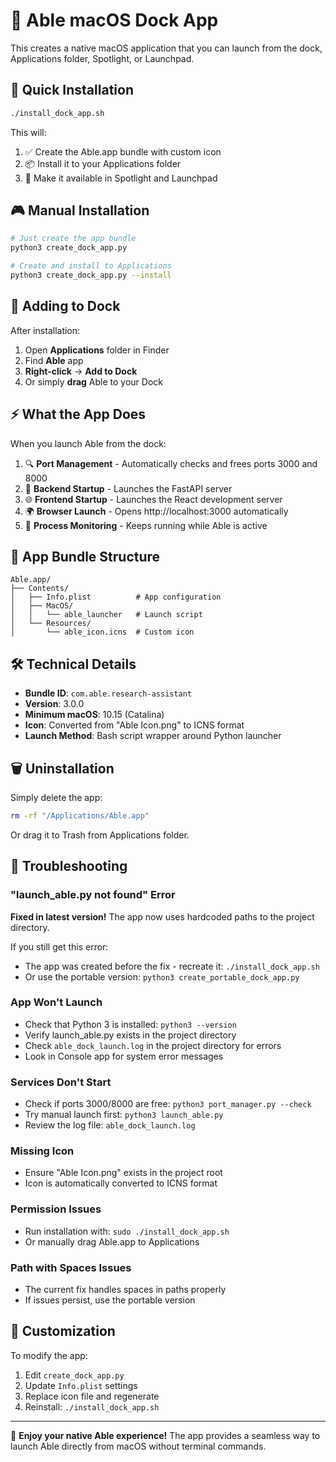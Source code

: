 # 🍎 Able macOS Dock App

This creates a native macOS application that you can launch from the dock, Applications folder, Spotlight, or Launchpad.

## 🚀 Quick Installation

```bash
./install_dock_app.sh
```

This will:
1. ✅ Create the Able.app bundle with custom icon
2. 📦 Install it to your Applications folder  
3. 🎯 Make it available in Spotlight and Launchpad

## 🎮 Manual Installation

```bash
# Just create the app bundle
python3 create_dock_app.py

# Create and install to Applications
python3 create_dock_app.py --install
```

## 🎯 Adding to Dock

After installation:
1. Open **Applications** folder in Finder
2. Find **Able** app
3. **Right-click** → **Add to Dock**
4. Or simply **drag** Able to your Dock

## ⚡ What the App Does

When you launch Able from the dock:

1. 🔍 **Port Management** - Automatically checks and frees ports 3000 and 8000
2. 🚀 **Backend Startup** - Launches the FastAPI server  
3. 🌐 **Frontend Startup** - Launches the React development server
4. 🌍 **Browser Launch** - Opens http://localhost:3000 automatically
5. 👀 **Process Monitoring** - Keeps running while Able is active

## 📁 App Bundle Structure

```
Able.app/
├── Contents/
│   ├── Info.plist          # App configuration
│   ├── MacOS/
│   │   └── able_launcher   # Launch script
│   └── Resources/
│       └── able_icon.icns  # Custom icon
```

## 🛠️ Technical Details

- **Bundle ID**: `com.able.research-assistant`
- **Version**: 3.0.0  
- **Minimum macOS**: 10.15 (Catalina)
- **Icon**: Converted from "Able Icon.png" to ICNS format
- **Launch Method**: Bash script wrapper around Python launcher

## 🗑️ Uninstallation

Simply delete the app:
```bash
rm -rf "/Applications/Able.app"
```

Or drag it to Trash from Applications folder.

## 🔧 Troubleshooting

### "launch_able.py not found" Error
**Fixed in latest version!** The app now uses hardcoded paths to the project directory.

If you still get this error:
- The app was created before the fix - recreate it: `./install_dock_app.sh`
- Or use the portable version: `python3 create_portable_dock_app.py`

### App Won't Launch
- Check that Python 3 is installed: `python3 --version`
- Verify launch_able.py exists in the project directory  
- Check `able_dock_launch.log` in the project directory for errors
- Look in Console app for system error messages

### Services Don't Start
- Check if ports 3000/8000 are free: `python3 port_manager.py --check`
- Try manual launch first: `python3 launch_able.py`
- Review the log file: `able_dock_launch.log`

### Missing Icon
- Ensure "Able Icon.png" exists in the project root
- Icon is automatically converted to ICNS format

### Permission Issues  
- Run installation with: `sudo ./install_dock_app.sh`
- Or manually drag Able.app to Applications

### Path with Spaces Issues
- The current fix handles spaces in paths properly
- If issues persist, use the portable version

## 🎨 Customization

To modify the app:
1. Edit `create_dock_app.py` 
2. Update `Info.plist` settings
3. Replace icon file and regenerate
4. Reinstall: `./install_dock_app.sh`

---

🚀 **Enjoy your native Able experience!** The app provides a seamless way to launch Able directly from macOS without terminal commands.